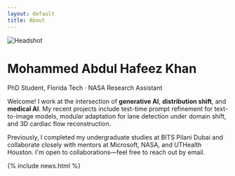 ```yaml
---
layout: default
title: About
---
```


<div class="hero">
  <img src="{{ '/assets/images/headshot.jpg' | relative_url }}" alt="Headshot">
  <div>
    <h1>Mohammed Abdul Hafeez Khan</h1>
    <div class="subtitle">PhD Student, Florida Tech · NASA Research Assistant</div>
    <p>Welcome! I work at the intersection of <strong>generative AI</strong>, <strong>distribution shift</strong>, and <strong>medical AI</strong>. My recent projects include test-time prompt refinement for text-to-image models, modular adaptation for lane detection under domain shift, and 3D cardiac flow reconstruction.</p>
    <p>Previously, I completed my undergraduate studies at BITS Pilani Dubai and collaborate closely with mentors at Microsoft, NASA, and UTHealth Houston. I'm open to collaborations—feel free to reach out by email.</p>
  </div>
</div>

{% include news.html %}

